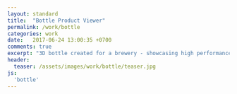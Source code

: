 ```yaml
---
layout: standard
title:  "Bottle Product Viewer"
permalink: /work/bottle
categories: work
date:   2017-06-24 13:00:35 +0700
comments: true
excerpt: "3D bottle created for a brewery - showcasing high performance transparency effects"
header:
  teaser: /assets/images/work/bottle/teaser.jpg
js:
  'bottle'
---
```


<div class="canvas-container">
  <canvas id="bottle-canvas" class="fullpage-canvas"></canvas>
</div>
